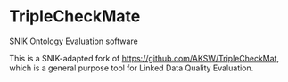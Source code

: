 TripleCheckMate
===============

SNIK Ontology Evaluation software

This is a SNIK-adapted fork of https://github.com/AKSW/TripleCheckMat, which is a general purpose tool for Linked Data Quality Evaluation.